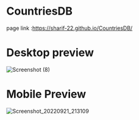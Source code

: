 # CountriesDB
page link :https://sharif-22.github.io/CountriesDB/

# Desktop preview
![Screenshot (8)](https://user-images.githubusercontent.com/93029638/191556135-c9c68f76-0ebb-4876-8835-07b6f2b0455b.png)

# Mobile Preview
![Screenshot_20220921_213109](https://user-images.githubusercontent.com/93029638/191560147-eeb9c7e2-d7f2-437e-a374-ec1a4e3e13ea.jpg)
